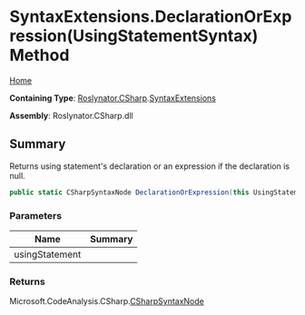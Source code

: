 # SyntaxExtensions\.DeclarationOrExpression\(UsingStatementSyntax\) Method

[Home](../../../../README.md)

**Containing Type**: [Roslynator.CSharp](../../README.md)\.[SyntaxExtensions](../README.md)

**Assembly**: Roslynator\.CSharp\.dll

## Summary

Returns using statement's declaration or an expression if the declaration is null\.

```csharp
public static CSharpSyntaxNode DeclarationOrExpression(this UsingStatementSyntax usingStatement)
```

### Parameters

| Name | Summary |
| ---- | ------- |
| usingStatement | |

### Returns

Microsoft\.CodeAnalysis\.CSharp\.[CSharpSyntaxNode](https://docs.microsoft.com/en-us/dotnet/api/microsoft.codeanalysis.csharp.csharpsyntaxnode)

